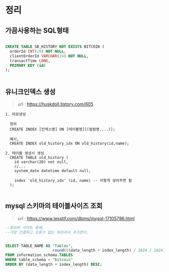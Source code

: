 # 정리
## 가끔사용하는 SQL형태

```sql

CREATE TABLE SB_HISTORY NOT EXISTS BITCOIN (
  orderId INT(10) NOT NULL,
  clientOrderId VARCHAR(24) NOT NULL,
  transactTime LONG,
  PRIMARY KEY (id)
);
  

```

## 유니크인덱스 생성
> url : https://huskdoll.tistory.com/605 <br>

```
1. 따로생성

  정의
  CREATE INDEX [인덱스명] ON [테이블명][(컬럼명,...)];

  예시,
  CREATE INDEX old_history_idx ON old_history(id,name);

2. 테이블 생성시 생성
  CREATE TABLE old_history (
    id varchar(20) not null,
    //...
    system_date datetime default null,
    
    index 'old_history_idx' (id, name) -- 이렇게 넣어주면 됨
  );
  
```

## mysql 스키마의 테이블사이즈 조회
> url : https://www.lesstif.com/dbms/mysql-17105786.html <br>

```sql
--찾아본 사이트 중에,
--가장 간결하고 오류가 없는 쿼리라서 추가한다.


SELECT TABLE_NAME AS "Tables",
                     round(((data_length + index_length) / 1024 / 1024), 2) "Size in MB"
FROM information_schema.TABLES
WHERE table_schema = "bitcoin"
ORDER BY (data_length + index_length) DESC;


```
